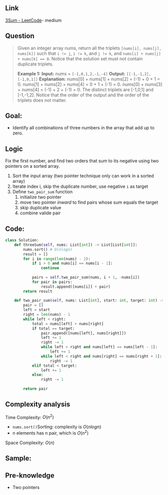 ## Link
[3Sum - LeetCode](https://leetcode.com/problems/3sum/description/)- medium
## Question

>Given an integer array nums, return all the triplets `[nums[i], nums[j], nums[k]]` such that `i != j`, `i != k`, and `j != k`, and `nums[i] + nums[j] + nums[k] == 0`.
>Notice that the solution set must not contain duplicate triplets.
>
>**Example 1:**
> **Input:** nums = `[-1,0,1,2,-1,-4]`
> **Output:** `[[-1,-1,2],[-1,0,1]]`
> **Explanation:** 
> 	nums[0] + nums[1] + nums[2] = (-1) + 0 + 1 = 0.
> 	nums[1] + nums[2] + nums[4] = 0 + 1 + (-1) = 0.
> 	nums[0] + nums[3] + nums[4] = (-1) + 2 + (-1) = 0.
> 	The distinct triplets are [-1,0,1] and [-1,-1,2].
> 	Notice that the order of the output and the order of the triplets does not matter.
## Goal:
- Identify all combinations of three numbers in the array that add up to zero.
## Logic
Fix the first number, and find two orders that sum to its negative using two pointers on a sorted array.
1. Sort the input array (two pointer technique only can work in a sorted array) 
2. Iterate index i, skip the duplicate number, use negative `i` as target
3. Define `two_pair_sum` function
	1. initialize two pointer
	2. move two pointer *inward* to find pairs whose sum equals the target
	3. skip duplicate value
	4. combine valide pair

## Code:
```python
class Solution:
    def threeSum(self, nums: List[int]) -> List[List[int]]:
        nums.sort() # O(nlogn)
        result = []
        for i in range(len(nums) - 2):
            if i > 0 and nums[i] == nums[i - 1]:
                continue
            
            pairs = self.two_pair_sum(nums, i + 1, -nums[i])
            for pair in pairs:
                result.append([nums[i]] + pair)
        return result
    
    def two_pair_sum(self, nums: List[int], start: int, target: int) -> List[List[int]]:
        pair = []
        left = start
        right = len(nums) - 1
        while left < right:
            total = nums[left] + nums[right]
            if total == target:
                pair.append([nums[left], nums[right]])
                left += 1
                right -= 1
                while left < right and nums[left] == nums[left - 1]:
                    left += 1
                while left < right and nums[right] == nums[right + 1]:
                    right -= 1
            elif total < target:
                left += 1
            else:
                right -= 1                
        
        return pair
```

## Complexity analysis
Time Complexity: $O(n^2)$ 
- `nums.sort()`Sorting: complexity is $O(nlogn)$
- n elements has n pair, which is $O(n^2)$

Space Complexity: $O(n)$

## Sample: 


## Pre-knowledge
- Two pointers

